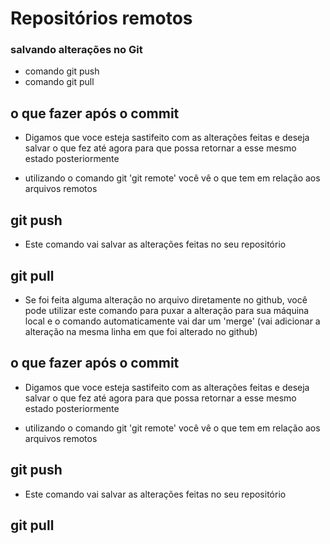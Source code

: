 # Repositórios remotos

<!-- Exemplo -->
### salvando alterações no Git
* comando git push
* comando git pull

<!-- Fim do Exemplo -->

## o que fazer após o commit
- Digamos que voce esteja sastifeito com as alterações feitas e deseja salvar o que fez até agora para que possa retornar a esse mesmo estado posteriormente

- utilizando o comando git 'git remote' você vê o que tem em relação aos arquivos remotos

## git push
- Este comando vai salvar as alterações feitas no seu repositório

## git pull
- Se foi feita alguma alteração no arquivo diretamente no github, você pode utilizar este comando para puxar a alteração para sua máquina local e o comando automaticamente vai dar um 'merge' (vai adicionar a alteração na mesma linha em que foi alterado no github) 

## o que fazer após o commit
- Digamos que voce esteja sastifeito com as alterações feitas e deseja salvar o que fez até agora para que possa retornar a esse mesmo estado posteriormente

- utilizando o comando git 'git remote' você vê o que tem em relação aos arquivos remotos

## git push
- Este comando vai salvar as alterações feitas no seu repositório

## git pull
